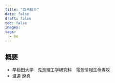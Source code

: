 ```yaml
---
title: "自己紹介"
date: false
draft: false
toc: false
images:
tags:
  - me
---
```

## 概要

- 早稲田大学　先進理工学研究科　電気情報生命専攻
- 渡邉 遼真